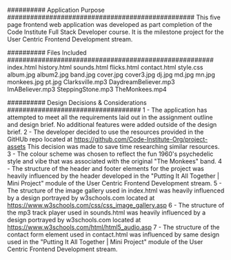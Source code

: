 
########## Application Purpose #################################################
This five page frontend web application was developed as part completion of the 
Code Institute Full Stack Developer course. It is the milestone project for the 
User Centric Frontend Development stream.

########## Files Included ######################################################
index.html
history.html
sounds.html
flicks.html 
contact.html 
style.css 
album.jpg
album2.jpg 
band.jpg 
cover.jpg 
cover3.jpg
dj.jpg
md.jpg
mn.jpg
monkees.jpg
pt.jpg
Clarksville.mp3
DaydreamBeliever.mp3
ImABeliever.mp3
SteppingStone.mp3
TheMonkees.mp4

########## Design Decisions & Considerations ###################################
1 - The application has attempted to meet all the requirements laid out in the 
assignment outline and design brief. No additional features were added outside of
the design brief.
2 - The developer decided to use the resources provided in the GitHUb repo located at 
https://github.com/Code-Institute-Org/project-assets
This decision was made to save time researching similar resources.
3 - The colour scheme was chosen to reflect the fun 1960's psychedelic style and vibe
that was associated with the original "The Monkees" band.
4 - The structure of the header and footer elements for the project was heavily 
influenced by the header developed in the "Putting It All Together | Mini Project" 
module of the User Centric Frontend Development stream.
5 - The structure of the image gallery used in index.html was heavily influenced 
by a design portrayed by w3schools.com located at 
https://www.w3schools.com/css/css_image_gallery.asp
6 - The structure of the mp3 track player used in sounds.html was heavily influenced
by a design portrayed by w3schools.com located at 
https://www.w3schools.com/html/html5_audio.asp
7 - The structure of the contact form element used in contact.html was influenced
by same design used in the "Putting It All Together | Mini Project" module of the
User Centric Frontend Development stream.